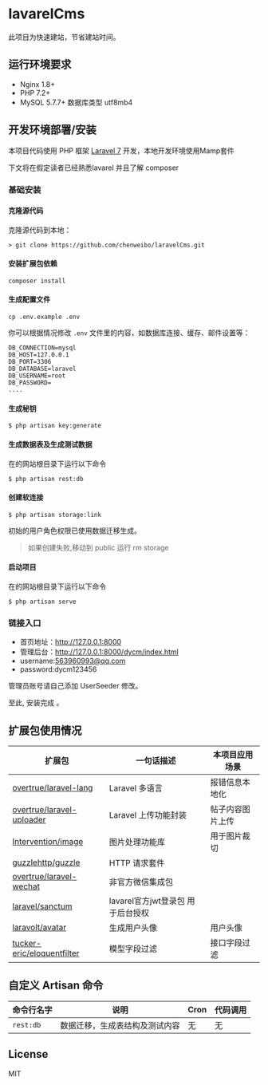 


<h1 align="left">lavarelCms</h1>



此项目为快速建站，节省建站时间。





## 运行环境要求

- Nginx 1.8+
- PHP 7.2+
- MySQL 5.7.7+ 数据库类型 utf8mb4

## 开发环境部署/安装

本项目代码使用 PHP 框架 [Laravel 7](https://learnku.com/docs/laravel/7.x) 开发，本地开发环境使用Mamp套件

下文将在假定读者已经熟悉lavarel 并且了解 composer

### 基础安装

#### 克隆源代码

克隆源代码到本地：

    > git clone https://github.com/chenweibo/laravelCms.git




#### 安装扩展包依赖

	composer install

#### 生成配置文件

```
cp .env.example .env
```

你可以根据情况修改 `.env` 文件里的内容，如数据库连接、缓存、邮件设置等：

```
DB_CONNECTION=mysql
DB_HOST=127.0.0.1
DB_PORT=3306
DB_DATABASE=laravel
DB_USERNAME=root
DB_PASSWORD=
....
```



#### 生成秘钥

```shell
$ php artisan key:generate
```

#### 生成数据表及生成测试数据

在的网站根目录下运行以下命令

```shell
$ php artisan rest:db
```

#### 创建软连接

```shell
$ php artisan storage:link
```


初始的用户角色权限已使用数据迁移生成。
>如果创建失败,移动到 public 运行 rm storage

#### 启动项目

在的网站根目录下运行以下命令

```shell
$ php artisan serve
```



### 链接入口

* 首页地址：http://127.0.0.1:8000
* 管理后台：http://127.0.0.1:8000/dycm/index.html
* username:563960993@qq.com
* password:dycm123456

管理员账号请自己添加 UserSeeder 修改。

至此, 安装完成 。

## 扩展包使用情况


| **扩展包** | **一句话描述** | **本项目应用场景** |
| ---- | ---- | ---- | 
| [overtrue/laravel-lang](https://github.com/overtrue/laravel-lang) | Laravel 多语言 | 报错信息本地化 |
| [overtrue/laravel-uploader](https://github.com/overtrue/laravel-uploader) | Laravel 上传功能封装 | 帖子内容图片上传 |
| [Intervention/image](https://github.com/Intervention/image) | 图片处理功能库 | 用于图片裁切 |
| [guzzlehttp/guzzle](https://github.com/guzzle/guzzle) | HTTP 请求套件 |    |
| [overtrue/laravel-wechat](https://github.com/overtrue/laravel-wechat) | 非官方微信集成包 |    |
| [laravel/sanctum](https://github.com/laravel/sanctum) | lavarel官方jwt登录包 用于后台授权 |    |
| [laravolt/avatar](https://github.com/laravolt/avatar) | 生成用户头像 | 用户头像 |
| [tucker-eric/eloquentfilter](https://github.com/tucker-eric/eloquentfilter) | 模型字段过滤 | 接口字段过滤 |



## 自定义 Artisan 命令

| 命令行名字 | 说明 | Cron | 代码调用 |
| --- | --- | --- | --- |
| `rest:db` |  数据迁移，生成表结构及测试内容| 无 | 无 |




## License 

MIT
